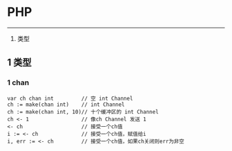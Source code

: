 # PHP

---
1. 类型


## 1 类型
### 1 chan
	var ch chan int			// 空 int Channel
	ch := make(chan int) 	// int Channel
	ch := make(chan int, 10)// 十个缓冲区的 int Channel
	ch <- 1					// 像ch Channel 发送 1
	<- ch					// 接受一个ch值
	i := <- ch				// 接受一个ch值，赋值给i
	i, err := <- ch			// 接受一个ch值，如果ch关闭则err为非空



